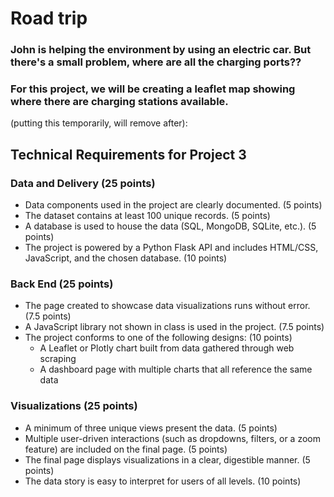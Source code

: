 # Road trip

### John is helping the environment by using an electric car. But there's a small problem, where are all the charging ports??

### For this project, we will be creating a leaflet map showing where there are charging stations available.

(putting this temporarily, will remove after):
## Technical Requirements for Project 3
### Data and Delivery (25 points)
  - Data components used in the project are clearly documented. (5 points)
  - The dataset contains at least 100 unique records. (5 points)
  - A database is used to house the data (SQL, MongoDB, SQLite, etc.). (5 points)
  - The project is powered by a Python Flask API and includes HTML/CSS, JavaScript, and the chosen database. (10 points)
### Back End (25 points)
  - The page created to showcase data visualizations runs without error. (7.5 points)
  - A JavaScript library not shown in class is used in the project. (7.5 points)
  - The project conforms to one of the following designs: (10 points)
    - A Leaflet or Plotly chart built from data gathered through web scraping
    - A dashboard page with multiple charts that all reference the same data
### Visualizations (25 points)
  -  A minimum of three unique views present the data. (5 points)
  -  Multiple user-driven interactions (such as dropdowns, filters, or a zoom feature) are included on the final page. (5 points)
  -  The final page displays visualizations in a clear, digestible manner. (5 points)
  -  The data story is easy to interpret for users of all levels. (10 points)


